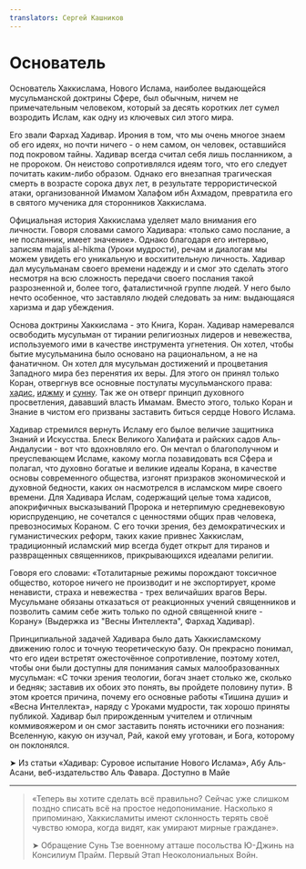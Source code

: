 ```yaml
---
translators: Сергей Кашников
---
```


# Основатель

Основатель Хаккислама, Нового Ислама, наиболее выдающейся мусульманской доктрины Сфере, был обычным, ничем не примечательным человеком, который за десять коротких лет сумел возродить Ислам, как одну из ключевых сил этого мира.

Его звали Фархад Хадивар. Ирония в том, что мы очень многое знаем об его идеях, но почти ничего - о нем самом, он человек, оставшийся под покровом тайны. Хадивар всегда считал себя лишь посланником, а не пророком. Он неистово сопротивлялся идеям того, что его следует почитать каким-либо образом. Однако его внезапная трагическая смерть в возрасте сорока двух лет, в результате террористической атаки, организованной Имамом Халафом ибн Ахмадом, превратила его в святого мученика для сторонников Хаккислама.

Официальная история Хаккислама уделяет мало внимания его личности. Говоря словами самого Хадивара: «только само послание, а не посланник, имеет значение». Однако благодаря его интервью, записям  majalis al-hikma \(Уроки мудрости\), речам и диалогам мы можем увидеть его уникальную и восхитительную личность. Хадивар дал мусульманам своего времени надежду и и смог это сделать этого несмотря на всю сложность передачи своего послания такой разрозненной и, более того, фаталистичной группе людей. У него было нечто особенное, что заставляло людей следовать за ним: выдающаяся харизма и дар убеждения.

Основа доктрины Хаккислама - это Книга, Коран. Хадивар намеревался освободить мусульман от тирании религиозных лидеров и невежества, используемого ими в качестве инструмента угнетения. Он хотел, чтобы бытие мусульманина было основано на рациональном, а не на фанатичном. Он хотел для мусульман достижений и процветания Западного мира без перенятия их веры. Для этого он принял только Коран, отвергнув все основные постулаты мусульманского права: [хадис](https://ru.wikipedia.org/wiki/Хадис), [иджму](https://ru.wikipedia.org/wiki/Иджма) и [сунну](https://ru.wikipedia.org/wiki/Сунна). Так же он отверг принцип духовного просветления, дававший власть Имамам. Вместо этого, только Коран и Знание в чистом его призваны заставить биться сердце Нового Ислама.

Хадивар стремился вернуть Исламу его былое величие защитника Знаний и Искусства. Блеск Великого Халифата и райских садов Аль-Андалусии - вот что вдохновляло его. Он мечтал о благополучном и преуспевающем Исламе, какому могла позавидовать вся Сфера и полагал, что духовно богатые и великие идеалы Корана, в качестве основы современного общества, изгонят призраков экономической и духовной бедности, каких он насмотрелся в исламском мире своего времени. Для Хадивара Ислам, содержащий целые тома хадисов, апокрифичных высказываний Пророка и нетерпимую средневековую юриспруденцию, не сочетался с ценностями общих прав человека, превозносимых Кораном. С его точки зрения, без демократических и гуманистических реформ, таких какие привнес Хаккислам, традиционный исламский мир всегда будет открыт для тиранов и развращенных священников, прикрывающихся идеалами религии.

Говоря его словами: «Тоталитарные режимы порождают токсичное общество, которое ничего не производит и не экспортирует, кроме ненависти, страха и невежества - трех величайших врагов Веры. Мусульмане обязаны отказаться от реакционных учений священников и позволить самим себе жить только по одной священной книге - Корану» \(Выдержка из "Весны Интеллекта", Фархад Хадивар\).

Принципиальной задачей Хадивара было дать Хаккисламскому движению голос и точную теоретическую базу. Он прекрасно понимал, что его идеи встретят ожесточённое сопротивление, поэтому хотел, чтобы они были доступны для понимания самых малообразованных мусульман: «С точки зрения теологии, богач знает столько же, сколько и бедняк; заставив их обоих это понять, вы пройдете половину пути». В этом кроется причина, почему его основные работы «Тишина души» и «Весна Интеллекта», наряду с Уроками мудрости, так хорошо приняты публикой. Хадивар был прирожденным учителем и отличным коммивояжером и он смог заставить понять источники его познания: Вселенную, какую он изучал, Рай, какой ему уготован, и Бога, которому он поклонялся.

➤ Из статьи «Хадивар: Суровое испытание Нового Ислама»,
Абу Аль-Асани, веб-издательство Аль Фавара. Доступно в Майе

---

> «Теперь вы хотите сделать всё правильно? Сейчас уже слишком поздно списать всё на простое недопонимание. Насколько я припоминаю, Хаккисламиты имеют склонность терять своё чувство юмора, когда видят, как умирают мирные граждане».
>
> ➤ Обращение Сунь Тзе военному атташе посольства Ю-Джинь на Консилиум Прайм.
> Первый Этап Неоколониальных Войн.



